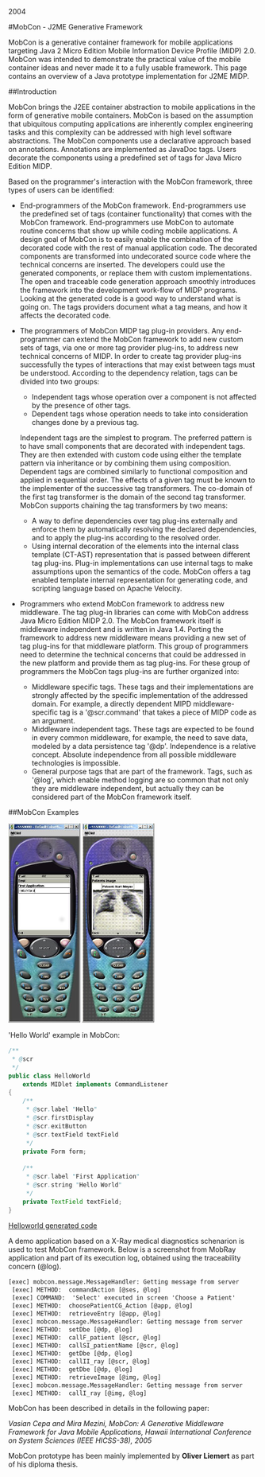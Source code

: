 2004

#MobCon - J2ME Generative Framework

<!--- tags: java -->

MobCon is a generative container framework for mobile applications targeting Java 2 Micro Edition Mobile Information Device Profile (MIDP) 2.0. MobCon was intended to demonstrate the practical value of the mobile container ideas and never made it to a fully usable framework. This page contains an overview of a Java prototype implementation for J2ME MIDP.

##Introduction

MobCon brings the J2EE container abstraction to mobile applications in the form of generative mobile containers. MobCon is based on the assumption that ubiquitous computing applications are inherently complex engineering tasks and this complexity can be addressed with high level software abstractions. The MobCon components use a declarative approach based on annotations. Annotations are implemented as JavaDoc tags. Users decorate the components using a predefined set of tags for Java Micro Edition MIDP.

Based on the programmer's interaction with the MobCon framework, three types of users can be identified:

* End-programmers of the MobCon framework. End-programmers use the predefined set of tags (container functionality) that comes with the MobCon framework. End-programmers use MobCon to automate routine concerns that show up while coding mobile applications. A design goal of MobCon is to easily enable the combination of the decorated code with the rest of manual application code. The decorated components are transformed into undecorated source code where the technical concerns are inserted. The developers could use the generated components, or replace them with custom implementations. The open and traceable code generation approach smoothly introduces the framework into the development work-flow of MIDP programs. Looking at the generated code is a good way to understand what is going on. The tags providers document what a tag means, and how it affects the decorated code.

* The programmers of MobCon MIDP tag plug-in providers. Any end-programmer can extend the MobCon framework to add new custom sets of tags, via one or more tag provider plug-ins, to address new technical concerns of MIDP. In order to create tag provider plug-ins successfully the types of interactions that may exist between tags must be understood. According to the dependency relation, tags can be divided into two groups:

	* Independent tags whose operation over a component is not affected by the presence of other tags.
	* Dependent tags whose operation needs to take into consideration changes done by a previous tag.

	Independent tags are the simplest to program. The preferred pattern is to have small components that are decorated with independent tags. They are then extended with custom code using either the template pattern via inheritance or by combining them using composition. 
	Dependent tags are combined similarly to functional composition and applied in sequential order. The effects of a given tag must be known to the implementer of the successive tag transformers. The co-domain of the first tag transformer is the domain of the second tag transformer. MobCon supports chaining the tag transformers by two means:

	* A way to define dependencies over tag plug-ins externally and enforce them by automatically resolving the declared dependencies, and to apply the plug-ins according to the resolved order.
	* Using internal decoration of the elements into the internal class template (CT-AST) representation that is passed between different tag plug-ins. Plug-in implementations can use internal tags to make assumptions upon the semantics of the code.
	MobCon offers a tag enabled template internal representation for generating code, and scripting language based on Apache Velocity.

* Programmers who extend MobCon framework to address new middleware. The tag plug-in libraries can come with MobCon address Java Micro Edition MIDP 2.0. The MobCon framework itself is middleware independent and is written in Java 1.4. Porting the framework to address new middleware means providing a new set of tag plug-ins for that middleware platform. This group of programmers need to determine the technical concerns that could be addressed in the new platform and provide them as tag plug-ins. For these group of programmers the MobCon tags plug-ins are further organized into:

	* Middleware specific tags. These tags and their implementations are strongly affected by the specific implementation of the addressed domain. For example, a directly dependent MIPD middleware-specific tag is a '@scr.command' that takes a piece of MIDP code as an argument.
	* Middleware independent tags. These tags are expected to be found in every common middleware, for example, the need to save data, modeled by a data persistence tag '@dp'. Independence is a relative concept. Absolute independence from all possible middleware technologies is impossible.
	* General purpose tags that are part of the framework. Tags, such as '@log', which enable method logging are so common that not only they are middleware independent, but actually they can be considered part of the MobCon framework itself.

##MobCon Examples

![HelloWorld-inline](r/java-j2me-mobcon/hellosc.jpg) ![MobRay-inline](r/java-j2me-mobcon/mobray.jpg)

'Hello World' example in MobCon:

```java
/**
 * @scr
 */
public class HelloWorld
    extends MIDlet implements CommandListener
{
    /**
     * @scr.label "Hello"
     * @scr.firstDisplay
     * @scr.exitButton
     * @scr.textField textField
     */
    private Form form;

    /**
     * @scr.label "First Application"
     * @scr.string "Hello World"
     */
    private TextField textField;
}
```

[Helloworld generated code](r/java-j2me-mobcon/AbstractMobApp.java)

A demo application based on a X-Ray medical diagnostics schenarion is used to test MobCon framework. Below is a screenshot from MobRay application and part of its execution log, obtained using the traceability concern (@log).

```
[exec] mobcon.message.MessageHandler: Getting message from server
 [exec] METHOD:  commandAction [@ses, @log]
 [exec] COMMAND:  'Select' executed in screen 'Choose a Patient'
 [exec] METHOD:  choosePatientCG_Action [@app, @log]
 [exec] METHOD:  retrieveEntry [@app, @log]
 [exec] mobcon.message.MessageHandler: Getting message from server
 [exec] METHOD:  setDbe [@dp, @log]
 [exec] METHOD:  callF_patient [@scr, @log]
 [exec] METHOD:  callSI_patientName [@scr, @log]
 [exec] METHOD:  getDbe [@dp, @log]
 [exec] METHOD:  callII_ray [@scr, @log]
 [exec] METHOD:  getDbe [@dp, @log]
 [exec] METHOD:  retrieveImage [@img, @log]
 [exec] mobcon.message.MessageHandler: Getting message from server
 [exec] METHOD:  callI_ray [@img, @log]
 ```

 MobCon has been described in details in the following paper:

*Vasian Cepa and Mira Mezini, MobCon: A Generative Middleware Framework for Java Mobile Applications, Hawaii International Conference on System Sciences (IEEE HICSS-38), 2005*

MobCon prototype has been mainly implemented by **Oliver Liemert** as part of his diploma thesis.